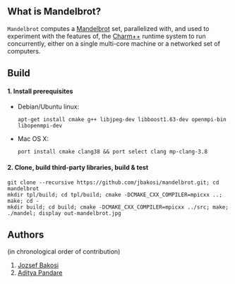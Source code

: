 ## What is Mandelbrot?

`Mandelbrot` computes a
[Mandelbrot](https://en.wikipedia.org/wiki/Mandelbrot_set) set, parallelized
with, and used to experiment with the features of, the
[Charm++](http://charm.cs.illinois.edu) runtime system to run concurrently,
either on a single multi-core machine or a networked set of computers.

## Build

#### 1. Install prerequisites

- Debian/Ubuntu linux:

   ```
   apt-get install cmake g++ libjpeg-dev libboost1.63-dev openmpi-bin libopenmpi-dev
   ```

- Mac OS X:

   ```
   port install cmake clang38 && port select clang mp-clang-3.8
   ```

#### 2. Clone, build third-party libraries, build & test

   ```
   git clone --recursive https://github.com/jbakosi/mandelbrot.git; cd mandelbrot
   mkdir tpl/build; cd tpl/build; cmake -DCMAKE_CXX_COMPILER=mpicxx ..; make; cd -
   mkdir build; cd build; cmake -DCMAKE_CXX_COMPILER=mpicxx ../src; make; ./mandel; display out-mandelbrot.jpg
   ```

## Authors
(in chronological order of contribution)

1. [Jozsef Bakosi](https://github.com/jbakosi)
2. [Aditya Pandare](https://github.com/adityakpandare)
